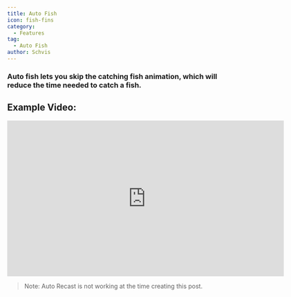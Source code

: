 ```yaml
---
title: Auto Fish
icon: fish-fins
category:
  - Features
tag:
  - Auto Fish
author: Schvis
---
```


### Auto fish lets you skip the catching fish animation, which will reduce the time needed to catch a fish.

## Example Video:

<iframe width="640" height="360" src="https://www.youtube.com/embed/K_l4Tg-81iQ?list=PL5eI1Tb64p56g27qfYk7VuFTz4FK6YrKa" title="Korepi - Auto Fish" frameborder="0" allow="accelerometer; autoplay; clipboard-write; encrypted-media; gyroscope; picture-in-picture; web-share" allowfullscreen></iframe>

> Note: Auto Recast is not working at the time creating this post.